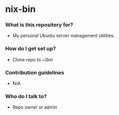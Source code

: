 # nix-bin #

### What is this repository for? ###

* My personal Ubuntu server management utilities.

### How do I get set up? ###

* Clone repo to ~/bin

### Contribution guidelines ###

* N/A

### Who do I talk to? ###

* Repo owner or admin
